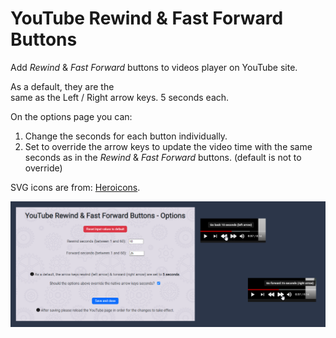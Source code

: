 # YouTube Rewind & Fast Forward Buttons

Add _Rewind_ & _Fast Forward_ buttons to videos player on YouTube site.

As a default, they are the same as the Left / Right arrow keys. 5 seconds each.

On the options page you can: 

1. Change the seconds for each button individually. 
2. Set to override the arrow keys to update the video time with the same seconds as in the  _Rewind_ & _Fast Forward_ buttons. (default is not to override)

SVG icons are from: [Heroicons](https://heroicons.dev/).

![Options Page & Rewind Fast Forward buttons](./screenshots/screenshot-1400x560.png "Options Page & Rewind Fast Forward buttons")

